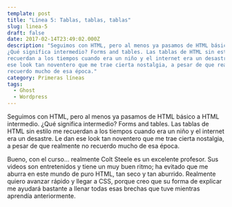 ```yaml
---
template: post
title: "Línea 5: Tablas, tablas, tablas"
slug: linea-5
draft: false
date: 2017-02-14T23:49:02.000Z
description: "Seguimos con HTML, pero al menos ya pasamos de HTML básico a HTML intermedio.
¿Qué significa intermedio? Forms and tables. Las tablas de HTML sin estilo me
recuerdan a los tiempos cuando era un niño y el internet era un desastre. Le dan
ese look tan noventero que me trae cierta nostalgia, a pesar de que realmente no
recuerdo mucho de esa época."
category: Primeras líneas
tags:
  - Ghost
  - Wordpress
---
```

Seguimos con HTML, pero al menos ya pasamos de HTML básico a HTML intermedio. ¿Qué significa intermedio? Forms and tables. Las tablas de HTML sin estilo me recuerdan a los tiempos cuando era un niño y el internet era un desastre. Le dan ese look tan noventero que me trae cierta nostalgia, a pesar de que realmente no recuerdo mucho de esa época.

 Bueno, con el curso… realmente Colt Steele es un excelente profesor. Sus videos son entretenidos y tiene un muy buen ritmo; ha evitado que me aburra en este mundo de puro HTML, tan seco y tan aburrido. Realmente quiero avanzar rápido y llegar a CSS, porque creo que su forma de explicar me ayudará bastante a llenar todas esas brechas que tuve mientras aprendía anteriormente.

 
